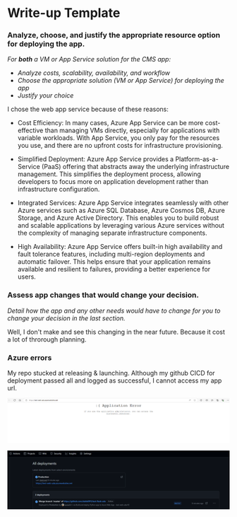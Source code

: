 # Write-up Template

### Analyze, choose, and justify the appropriate resource option for deploying the app.

*For **both** a VM or App Service solution for the CMS app:*
- *Analyze costs, scalability, availability, and workflow*
- *Choose the appropriate solution (VM or App Service) for deploying the app*
- *Justify your choice*

I chose the web app service because of these reasons:

- Cost Efficiency: In many cases, Azure App Service can be more cost-effective than managing VMs directly, especially for applications with variable workloads. With App Service, you only pay for the resources you use, and there are no upfront costs for infrastructure provisioning.

- Simplified Deployment: Azure App Service provides a Platform-as-a-Service (PaaS) offering that abstracts away the underlying infrastructure management. This simplifies the deployment process, allowing developers to focus more on application development rather than infrastructure configuration.

- Integrated Services: Azure App Service integrates seamlessly with other Azure services such as Azure SQL Database, Azure Cosmos DB, Azure Storage, and Azure Active Directory. This enables you to build robust and scalable applications by leveraging various Azure services without the complexity of managing separate infrastructure components.

- High Availability: Azure App Service offers built-in high availability and fault tolerance features, including multi-region deployments and automatic failover. This helps ensure that your application remains available and resilient to failures, providing a better experience for users.


### Assess app changes that would change your decision.

*Detail how the app and any other needs would have to change for you to change your decision in the last section.* 

Well, I don't make and see this changing in the near future. Because it cost a lot of throrough planning.

### Azure errors

My repo stucked at releasing & launching. Although my github CICD for deployment passed all and logged as successful, I cannot access my app url.

![alt text](/my_images/azure-error-launching.png)


![alt text](/my_images/successful-deployment.png)